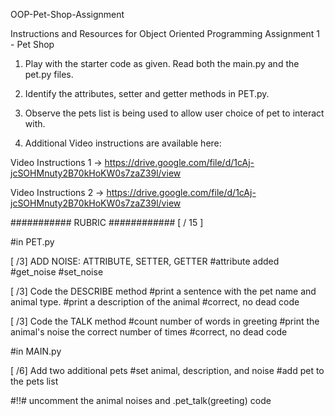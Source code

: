 OOP-Pet-Shop-Assignment

Instructions and Resources for Object Oriented Programming Assignment  1 - Pet Shop

1) Play with the starter code as given. Read both the main.py and the pet.py files.

2) Identify the attributes, setter and getter methods in PET.py.

3) Observe the pets list is being used to allow user choice of pet to interact with.

4) Additional Video instructions are available here:

Video Instructions 1 -> https://drive.google.com/file/d/1cAj-jcSOHMnuty2B70kHoKW0s7zaZ39l/view 

Video Instructions 2 -> https://drive.google.com/file/d/1cAj-jcSOHMnuty2B70kHoKW0s7zaZ39l/view

########### RUBRIC ############
[  / 15 ]

#in PET.py

[ /3] ADD NOISE: ATTRIBUTE, SETTER, GETTER
#attribute added
#get_noise 
#set_noise

[ /3] Code the DESCRIBE method
#print a sentence with the pet name and animal type.
#print a description of the animal
#correct, no dead code

[ /3] Code the TALK method
#count number of words in greeting
#print the animal's noise the correct number of times
#correct, no dead code

#in MAIN.py

[ /6] Add two additional pets
#set animal, description, and noise
#add pet to the pets list

#!!# uncomment the animal noises and .pet_talk(greeting) code
